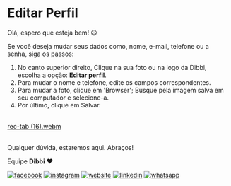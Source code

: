 # Editar Perfil

Olá, espero que esteja bem! :smiley:

Se você deseja mudar seus dados como, nome, e-mail, telefone ou a senha, siga os passos:

1. No canto superior direito, Clique na sua foto ou na logo da Dibbi, escolha a opção: **Editar perfil**.
2. Para mudar o nome e telefone, edite os campos correspondentes.
3. Para mudar a foto, clique em 'Browser'; Busque pela imagem salva em seu computador e selecione-a.
4. Por último, clique em Salvar.<br><br>

[rec-tab (16).webm](https://user-images.githubusercontent.com/94073830/179649042-b6bffaf2-7080-4c9e-96fe-bfada0e1c1b4.webm)


<br>Qualquer dúvida, estaremos aqui. Abraços!

Equipe **Dibbi** :heart:

[![facebook][1.1]][1]
[![instagram][2.1]][2]
[![website][3.1]][3]
[![linkedin][4.1]][4]
[![whatsapp][5.1]][5]

[1.1]: /icon.facebook.png (Siga nosso Instagram)   
[2.1]: /icon.instagram.png (Curta nossa Fanpage) 
[3.1]: /icon.website.png (Acesse nosso site)  
[4.1]: /icon.linkedin.png (Acompanhe nosso Linkedin)
[5.1]: /icon.whatsapp.png (Fale pelo Whatsapp)

[1]: https://www.facebook.com/dibbi.plataforma
[2]: https://www.instagram.com/dibbi.plataforma
[3]: https://dibbi.com.br
[4]: https://www.linkedin.com/company/dibbi-plataforma
[5]: https://api.whatsapp.com/send?phone=5585991077098&text=Ol%C3%A1,%20estou%20vindo%20do%20site%20e%20gostaria%20de%20mais%20informa%C3%A7%C3%B5es%20sobre%20a%20Dibbi
